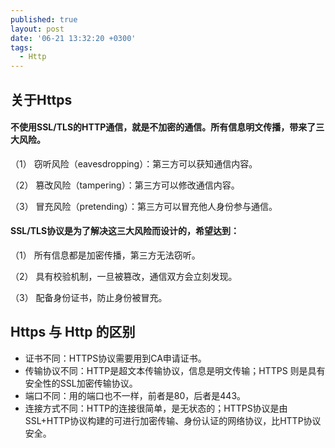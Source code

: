 ```yaml
---
published: true
layout: post
date: '06-21 13:32:20 +0300'
tags:
  - Http
---
```

## 关于Https

#### 不使用SSL/TLS的HTTP通信，就是不加密的通信。所有信息明文传播，带来了三大风险。

（1） 窃听风险（eavesdropping）：第三方可以获知通信内容。

（2） 篡改风险（tampering）：第三方可以修改通信内容。

（3） 冒充风险（pretending）：第三方可以冒充他人身份参与通信。



#### SSL/TLS协议是为了解决这三大风险而设计的，希望达到：

（1） 所有信息都是加密传播，第三方无法窃听。

（2） 具有校验机制，一旦被篡改，通信双方会立刻发现。

（3） 配备身份证书，防止身份被冒充。


## Https 与 Http 的区别

- 证书不同：HTTPS协议需要用到CA申请证书。
- 传输协议不同：HTTP是超文本传输协议，信息是明文传输；HTTPS 则是具有安全性的SSL加密传输协议。
- 端口不同：用的端口也不一样，前者是80，后者是443。
- 连接方式不同：HTTP的连接很简单，是无状态的；HTTPS协议是由SSL+HTTP协议构建的可进行加密传输、身份认证的网络协议，比HTTP协议安全。
